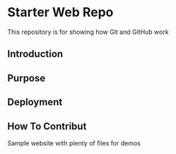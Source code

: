 # Starter Web Repo

This repository is for showing how Git and GitHub work

## Introduction

## Purpose

## Deployment

## How To Contribut

Sample website with plenty of files for demos
